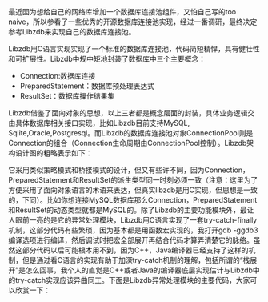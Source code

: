 最近因为想给自己的网络库增加一个数据库连接池组件，又怕自己写的too naive，所以参看了一些优秀的开源数据库连接池实现，经过一番调研，最终决定参考Libzdb来实现自己的数据库连接池。

Libzdb用C语言实现实现了一个标准的数据库连接池，代码简短精悍，具有健壮性和可扩展性。Libzdb中规中矩地封装了数据库中三个主要概念：

- Connection:数据库连接
- PreparedStatement：数据库预处理表达式
- ResultSet：数据库操作结果集

Libzdb借鉴了面向对象的思想，以上三者都是概念层面的封装，具体业务逻辑交由具体数据库相关接口实现，比如Libzdb目前支持MySQL, Sqlite,Oracle,Postgresql。而Libzdb的数据库连接池对象ConnectionPool则是Connection的组合（Connection生命周期由ConnectionPool控制）。Libzdb架构设计图的粗略表示如下：

它采用类似策略模式和桥接模式的设计，但又有些许不同，因为Connection，PreparedStatement和ResultSet的派生类型同一时刻必须一致（注意：这里为了方便采用了面向对象语言的术语来表达，但真实libzdb是用C实现，但思想是一致的，下同）。比如你想连接MySQL数据库那么Connection，PreparedStatement和ResultSet的动态类型就都是MySQL的。除了Libzdb的主要功能模块外，最让人眼前一亮的是它的异常处理模块，Libzdb用C语言实现了一套try-catch-finally机制，这部分代码有些繁琐，因为基本都是用函数宏实现的，我打开gdb -ggdb3编译选项进行编译，然后调试时把宏全部展开再结合代码才算弄清楚它的脉络。虽然这部分代码以后可能根本用不到，因为C++，Java编译器已经支持了这样的机制，但是通过看C语言的实现有助于加深try-catch机制的理解，包括所谓的“栈展开”是怎么回事，我个人的直觉是C++或者Java的编译器底层实现估计与Libzdb中的try-catch实现应该异曲同工。下面是Libzdb异常处理模块的主要代码，大家可以欣赏一下：

